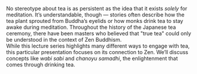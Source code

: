 No stereotype about tea is as persistent as the idea that it exists *solely* for meditation. It’s understandable, though — stories often describe how the tea plant sprouted from Buddha’s eyelids or how monks drink tea to stay awake during meditation. Throughout the history of the Japanese tea ceremony, there have been masters who believed that "true tea" could only be understood in the context of Zen Buddhism.<br />While this lecture series highlights many different ways to engage with tea, this particular presentation focuses on its connection to Zen. We’ll discuss concepts like *wabi sabi* and *chanoyu samadhi*, the enlightenment that comes through drinking tea.
